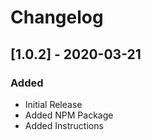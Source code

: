 # Changelog

## [1.0.2] - 2020-03-21

### Added

- Initial Release
- Added NPM Package
- Added Instructions